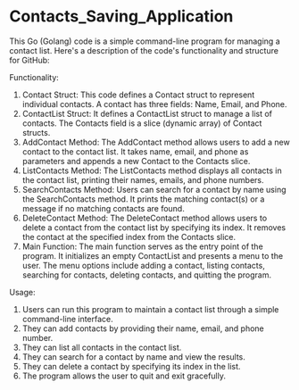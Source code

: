 # Contacts_Saving_Application

This Go (Golang) code is a simple command-line program for managing a contact list. Here's a description of the code's functionality and structure for GitHub:

Functionality:
1. Contact Struct: This code defines a Contact struct to represent individual contacts. A contact has three fields: Name, Email, and Phone.
2. ContactList Struct: It defines a ContactList struct to manage a list of contacts. The Contacts field is a slice (dynamic array) of Contact structs.
3. AddContact Method: The AddContact method allows users to add a new contact to the contact list. It takes name, email, and phone as parameters and appends a new Contact to the Contacts slice.
4. ListContacts Method: The ListContacts method displays all contacts in the contact list, printing their names, emails, and phone numbers.
5. SearchContacts Method: Users can search for a contact by name using the SearchContacts method. It prints the matching contact(s) or a message if no matching contacts are found.
6. DeleteContact Method: The DeleteContact method allows users to delete a contact from the contact list by specifying its index. It removes the contact at the specified index from the Contacts slice.
7. Main Function: The main function serves as the entry point of the program. It initializes an empty ContactList and presents a menu to the user. The menu options include adding a contact, listing contacts, searching for contacts, deleting contacts, and quitting the program.

Usage:
1. Users can run this program to maintain a contact list through a simple command-line interface.
2. They can add contacts by providing their name, email, and phone number.
3. They can list all contacts in the contact list.
4. They can search for a contact by name and view the results.
5. They can delete a contact by specifying its index in the list.
6. The program allows the user to quit and exit gracefully.

